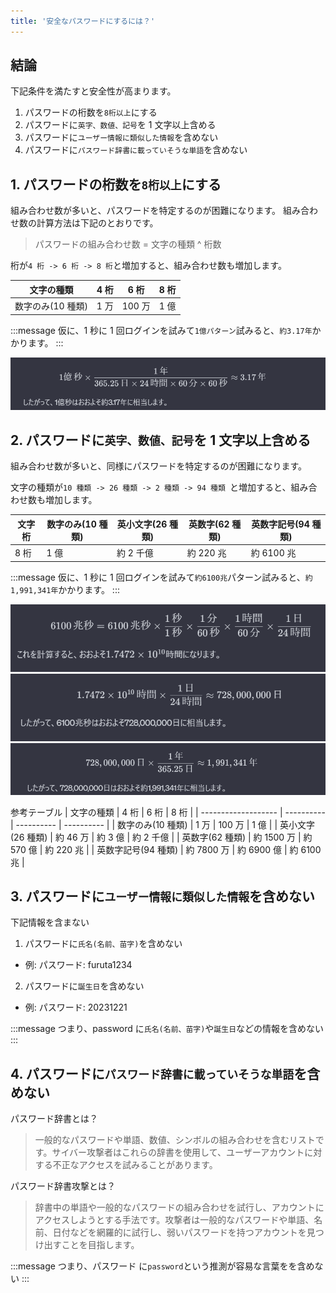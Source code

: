 ```yaml
---
title: '安全なパスワードにするには？'
---
```


## 結論

下記条件を満たすと安全性が高まります。

1. パスワードの桁数を`8桁以上`にする
2. パスワードに`英字、数値、記号`を 1 文字以上含める
3. パスワードに`ユーザー情報に類似した情報`を含めない
4. パスワードに`パスワード辞書に載っていそうな単語`を含めない

## 1. パスワードの桁数を`8桁以上`にする

組み合わせ数が多いと、パスワードを特定するのが困難になります。
組み合わせ数の計算方法は下記のとおりです。

> パスワードの組み合わせ数 = 文字の種類 ^ 桁数

桁が`4 桁 -> 6 桁 -> 8 桁`と増加すると、組み合わせ数も増加します。

| 文字の種類        | 4 桁 | 6 桁   | 8 桁 |
| ----------------- | ---- | ------ | ---- |
| 数字のみ(10 種類) | 1 万 | 100 万 | 1 億 |

:::message
仮に、1 秒に 1 回ログインを試みて`1億パターン`試みると、`約3.17年`かかります。
:::

![password-step00](/images/books/secure-web-app/password/password-step00.png)

## 2. パスワードに`英字、数値、記号`を 1 文字以上含める

組み合わせ数が多いと、同様にパスワードを特定するのが困難になります。

文字の種類が`10 種類 -> 26 種類 -> 2 種類 -> 94 種類 `と増加すると、組み合わせ数も増加します。

| 文字桁 | 数字のみ(10 種類) | 英小文字(26 種類) | 英数字(62 種類) | 英数字記号(94 種類) |
| ------ | ----------------- | ----------------- | --------------- | ------------------- |
| 8 桁   | 1 億              | 約 2 千億         | 約 220 兆       | 約 6100 兆          |

:::message
仮に、1 秒に 1 回ログインを試みて`約6100兆`パターン試みると、`約1,991,341年`かかります。
:::

![password-step01](/images/books/secure-web-app/password/password-step01.png)
![password-step02](/images/books/secure-web-app/password/password-step02.png)
![password-step03](/images/books/secure-web-app/password/password-step03.png)

参考テーブル
| 文字の種類 | 4 桁 | 6 桁 | 8 桁 |
| ------------------- | ---------- | ---------- | ---------- |
| 数字のみ(10 種類) | 1 万 | 100 万 | 1 億 |
| 英小文字(26 種類) | 約 46 万 | 約 3 億 | 約 2 千億 |
| 英数字(62 種類) | 約 1500 万 | 約 570 億 | 約 220 兆 |
| 英数字記号(94 種類) | 約 7800 万 | 約 6900 億 | 約 6100 兆 |

## 3. パスワードに`ユーザー情報に類似した情報`を含めない

下記情報を含まない

1. パスワードに`氏名(名前、苗字)`を含めない

- 例: パスワード: furuta1234

2. パスワードに`誕生日`を含めない

- 例: パスワード: 20231221

:::message
つまり、password に`氏名(名前、苗字)`や`誕生日`などの情報を含めない
:::

## 4. パスワードに`パスワード辞書に載っていそうな単語`を含めない

パスワード辞書とは？

> 一般的なパスワードや単語、数値、シンボルの組み合わせを含むリストです。サイバー攻撃者はこれらの辞書を使用して、ユーザーアカウントに対する不正なアクセスを試みることがあります。

パスワード辞書攻撃とは？

> 辞書中の単語や一般的なパスワードの組み合わせを試行し、アカウントにアクセスしようとする手法です。攻撃者は一般的なパスワードや単語、名前、日付などを網羅的に試行し、弱いパスワードを持つアカウントを見つけ出すことを目指します。

:::message
つまり、パスワード に`password`という推測が容易な言葉をを含めない
:::
